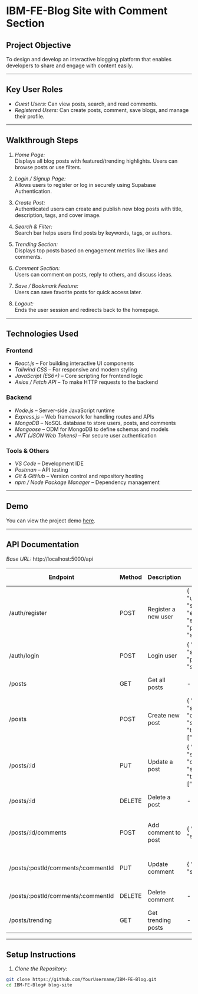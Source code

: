 # IBM-FE-Blog Site with Comment Section

## Project Objective
To design and develop an interactive blogging platform that enables developers to share and engage with content easily.

---

## Key User Roles
- *Guest Users:* Can view posts, search, and read comments.  
- *Registered Users:* Can create posts, comment, save blogs, and manage their profile.

---

## Walkthrough Steps

1. *Home Page:*  
   Displays all blog posts with featured/trending highlights. Users can browse posts or use filters.

2. *Login / Signup Page:*  
   Allows users to register or log in securely using Supabase Authentication.

3. *Create Post:*  
   Authenticated users can create and publish new blog posts with title, description, tags, and cover image.

4. *Search & Filter:*  
   Search bar helps users find posts by keywords, tags, or authors.

5. *Trending Section:*  
   Displays top posts based on engagement metrics like likes and comments.

6. *Comment Section:*  
   Users can comment on posts, reply to others, and discuss ideas.

7. *Save / Bookmark Feature:*  
   Users can save favorite posts for quick access later.

8. *Logout:*  
   Ends the user session and redirects back to the homepage.

---

## Technologies Used

### Frontend
- *React.js* – For building interactive UI components  
- *Tailwind CSS* – For responsive and modern styling  
- *JavaScript (ES6+)* – Core scripting for frontend logic  
- *Axios / Fetch API* – To make HTTP requests to the backend  

### Backend
- *Node.js* – Server-side JavaScript runtime  
- *Express.js* – Web framework for handling routes and APIs  
- *MongoDB* – NoSQL database to store users, posts, and comments  
- *Mongoose* – ODM for MongoDB to define schemas and models  
- *JWT (JSON Web Tokens)* – For secure user authentication  

### Tools & Others
- *VS Code* – Development IDE  
- *Postman* – API testing  
- *Git & GitHub* – Version control and repository hosting  
- *npm / Node Package Manager* – Dependency management  

---

## Demo
You can view the project demo [here](https://drive.google.com/drive/folders/17MnaZJhBP7niGV9FilcbNHQ8qyyitnxR?usp=drive_link).

---

## API Documentation

*Base URL:* http://localhost:5000/api

| Endpoint | Method | Description | Request Body | Response |
|----------|--------|-------------|--------------|---------|
| /auth/register | POST | Register a new user | { "username": "string", "email": "string", "password": "string" } | 200 OK - Returns user object |
| /auth/login | POST | Login user | { "email": "string", "password": "string" } | 200 OK - Returns JWT token |
| /posts | GET | Get all posts | - | Array of post objects |
| /posts | POST | Create new post | { "title": "string", "content": "string", "tags": ["string"] } | 201 Created - Returns created post |
| /posts/:id | PUT | Update a post | { "title": "string", "content": "string", "tags": ["string"] } | 200 OK - Returns updated post |
| /posts/:id | DELETE | Delete a post | - | 200 OK - Post deleted |
| /posts/:id/comments | POST | Add comment to post | { "text": "string" } | 201 Created - Returns created comment |
| /posts/:postId/comments/:commentId | PUT | Update comment | { "text": "string" } | 200 OK - Returns updated comment |
| /posts/:postId/comments/:commentId | DELETE | Delete comment | - | 200 OK - Comment deleted |
| /posts/trending | GET | Get trending posts | - | Array of post objects |

---

## Setup Instructions

1. *Clone the Repository:*  
```bash
git clone https://github.com/YourUsername/IBM-FE-Blog.git
cd IBM-FE-Blog# blog-site
